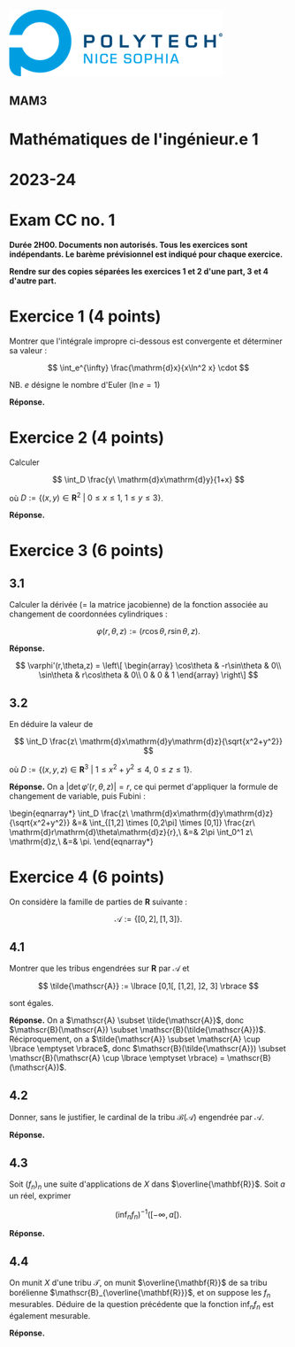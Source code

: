 ![PNS](https://raw.githubusercontent.com/pns-mam/mi1/master/logo-pns.png)

## MAM3

# Mathématiques de l'ingénieur.e 1
# 2023-24
# Exam CC no. 1

**Durée 2H00. Documents non autorisés. Tous les exercices sont indépendants.
Le barème prévisionnel est indiqué pour chaque exercice.**

**Rendre sur des copies séparées les exercices 1 et 2 d'une part, 3 et 4 d'autre part.** 

# Exercice 1 (4 points)
Montrer que l'intégrale impropre ci-dessous est convergente et déterminer sa valeur :

$$ \int_e^{\infty} \frac{\mathrm{d}x}{x\ln^2 x} \cdot $$

NB. $e$ désigne le nombre d'Euler ($\ln e=1$)

**Réponse.**

# Exercice 2 (4 points)
Calculer

$$ \int_D \frac{y\ \mathrm{d}x\mathrm{d}y}{1+x} $$

où $D := \lbrace (x,y) \in \mathbf{R}^2\ |\ 0 \leq x \leq 1,\ 1 \leq y \leq 3 \rbrace$.

**Réponse.**

# Exercice 3 (6 points)
## 3.1
Calculer la dérivée (= la matrice jacobienne) de la fonction associée au changement de coordonnées cylindriques : 

$$ \varphi(r,\theta,z) := (r\cos\theta, r\sin\theta,z). $$

**Réponse.**

$$ \varphi'(r,\theta,z) = \left\[ \begin{array}
  \cos\theta & -r\sin\theta & 0\\
  \sin\theta & r\cos\theta & 0\\
  0 & 0 & 1 \end{array} \right\] $$

## 3.2
En déduire la valeur de

$$ \int_D \frac{z\ \mathrm{d}x\mathrm{d}y\mathrm{d}z}{\sqrt{x^2+y^2}} $$

où $D := \lbrace (x,y,z) \in \mathbf{R}^3\ |\ 1 \leq x^2+y^2 \leq 4,\ 0 \leq z \leq 1 \rbrace$.

**Réponse.** On a $|\det \varphi'(r,\theta,z)| = r$, ce qui permet d'appliquer la formule de changement de variable, puis Fubini : 

\begin{eqnarray*}
  \int_D \frac{z\ \mathrm{d}x\mathrm{d}y\mathrm{d}z}{\sqrt{x^2+y^2}}
  &=& \int_{[1,2] \times [0,2\pi] \times [0,1]} \frac{zr\ \mathrm{d}r\mathrm{d}\theta\mathrm{d}z}{r},\\
  &=& 2\pi \int_0^1 z\ \mathrm{d}z,\\
  &=& \pi.
\end{eqnarray*}

# Exercice 4 (6 points)
On considère la famille de parties de $\mathbf{R}$ suivante :

$$ \mathscr{A} := \lbrace [0,2], [1, 3] \rbrace. $$

## 4.1
Montrer que les tribus engendrées sur $\mathbf{R}$ par $\mathscr{A}$ et

$$ \tilde{\mathscr{A}} := \lbrace [0,1[, [1,2], ]2, 3] \rbrace $$

sont égales.

**Réponse.** On a $\mathscr{A} \subset \tilde{\mathscr{A}}$, donc $\mathscr{B}(\mathscr{A}) \subset \mathscr{B}(\tilde{\mathscr{A}})$. Réciproquement, on a $\tilde{\mathscr{A}} \subset \mathscr{A} \cup \lbrace \emptyset \rbrace$, donc $\mathscr{B}(\tilde{\mathscr{A}}) \subset \mathscr{B}(\mathscr{A} \cup \lbrace \emptyset \rbrace) = \mathscr{B}(\mathscr{A})$.

## 4.2
Donner, sans le justifier, le cardinal de la tribu $\mathscr{B}(\mathscr{A})$ engendrée par $\mathscr{A}$.

**Réponse.**

## 4.3
Soit $(f_n)_n$ une suite d'applications de $X$ dans $\overline{\mathbf{R}}$. Soit $a$ un réel, exprimer

$$ (\inf_n f_n)^{-1}([-\infty,a[). $$

**Réponse.**

## 4.4
On munit $X$ d'une tribu $\mathscr{T}$, on munit $\overline{\mathbf{R}}$ de sa tribu borélienne $\mathscr{B}_{\overline{\mathbf{R}}}$, et on suppose les $f_n$ mesurables. Déduire de la question précédente que la fonction $\inf_n f_n$ est également mesurable.

**Réponse.**